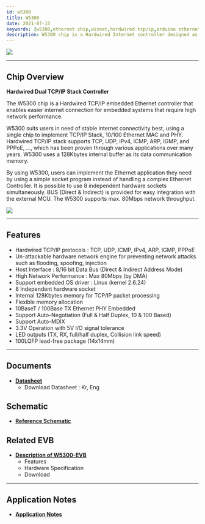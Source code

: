 ```yaml
---
id: w5300
title: W5300
date: 2021-07-15
keywords: [w5300,ethernet chip,wiznet,hardwired tcp/ip,arduino ethernet,pico ethernet]
description: W5300 chip is a Hardwired Internet controller designed as a full hardwired TCP/IP stack with WIZnet technology
---
```



![](/img/products/w5300/w5300_280.jpg)

-----

## Chip Overview
**Hardwired Dual TCP/IP Stack Controller**

The W5300 chip is a Hardwired TCP/IP embedded Ethernet controller that enables easier internet connection for embedded systems that require high network performance.

W5300 suits users in need of stable internet connectivity best, using a single chip to implement TCP/IP Stack, 10/100 Ethernet MAC and PHY. Hardwired TCP/IP stack supports TCP, UDP, IPv4, ICMP, ARP, IGMP, and PPPoE, …, which has been proven through various applications over many years. W5300 uses a 128Kbytes internal buffer as its data communication memory.

By using W5300, users can implement the Ethernet application they need by using a simple socket program instead of handling a complex Ethernet Controller. It is possible to use 8 independent hardware sockets simultaneously. BUS (Direct & Indirect) is provided for easy integration with the external MCU. The W5300 supports max. 80Mbps network throughput.

![](/img/products/w5300/w5500_blockdiagram.jpg)

-----

## Features

- Hardwired TCP/IP protocols : TCP, UDP, ICMP, IPv4, ARP, IGMP, PPPoE
- Un-attackable hardware network engine for preventing network attacks such as flooding, spoofing, injection
- Host Interface : 8/16 bit Data Bus (Direct & Indirect Address Mode)
- High Network Performance : Max 80Mbps (by DMA)
- Support embedded OS driver : Linux (kernel 2.6.24)
- 8 Independent hardware socket
- Internal 128Kbytes memory for TCP/IP packet processing
- Flexible memory allocation
- 10BaseT / 100Base TX Ethernet PHY Embedded
- Support Auto-Negotiation (Full & Half Duplex, 10 & 100 Based)
- Support Auto-MDIX
- 3.3V Operation with 5V I/O signal tolerance
- LED outputs (TX, RX, full/half duplex, Collision link speed)
- 100LQFP lead-free package (14x14mm)

-----


## Documents

  - **[Datasheet](Documents.md)**
      - Download Datasheet : Kr, Eng

## Schematic

  - **[Reference Schematic](Documents.md#reference-schematics)**

## Related EVB

  - **[Description of W5300-EVB](W5300-EVB.md)**
      - Features
      - Hardware Specification
      - Download

---
## Application Notes

 - **[Application Notes](Documents.md#application-notes)**


